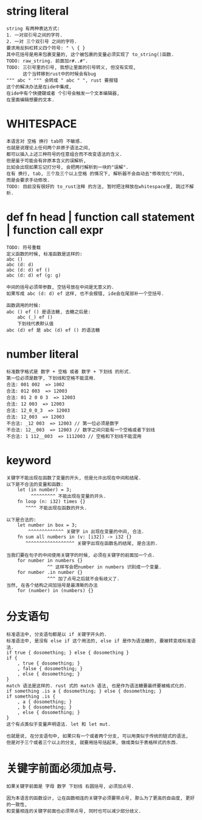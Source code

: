 # string literal
    string 有两种表达方式:
    1. 一对双引号之间的字符.
    2. 一对 三个双引号 之间的字符.
    要求用反斜杠转义四个符号: " \ { }
    其中花括号是用来包裹变量的, 这个被包裹的变量必须实现了 to_string()函数.
    TODO: raw_string. 前面加r#..#".
    TODO: 三引号里的引号, 我想让里面的引号转义, 但没有实现,
          这个当转移到rust中的时候会有bug
    """ abc " """ 会转成 " abc " ", rust 要报错
    这个的解决办法是在ide中集成, 
    在ide中有个快捷键或者 个引号会触发一个文本编辑器,
    在里面编辑想要的文本.

# WHITESPACE
    本语言对 空格 换行 tab符 不敏感.
    也就是说理论上任何两个非原子语法之间,
    都可以插入上述三种符号的任意组合而不改变语法的含义.
    但是鉴于可能会有非原本含义的误解析,
    比如会出现如果忘记打分号, 会把两行解析到一块的"误解".
    在有 换行, tab, 三个及三个以上空格 的情况下, 解析器不会自动去"修改优化"代码,
    而是会要求手动修改.
    TODO: 目前没有很好的 to_rust注释 的方法, 暂时把注释放在whitespace里, 跳过不解析.

# def fn head | function call statement | function call expr
    TODO: 符号重载
    定义函数的时候, 标准函数是这样的:
    abc ()
    abc (d: d)
    abc (d: d) ef ()
    abc (d: d) ef (g: g)

    中间的括号必须带参数, 空括号放在中间是无意义的.
    如果写成 abc (d: d) ef 这样, 也不会报错, ide会在尾部补一个空括号.

    函数调用的时候:
    abc () ef () 是语法糖, 去糖之后是:
        abc (_) ef ()
        下划线代表默认值
    abc (d) ef 是 abc (d) ef () 的语法糖

# number literal
    标准数字格式是 数字 + 空格 或者 数字 + 下划线 的形式.
    第一位必须是数字, 下划线和空格不能混用.
    合法: 001 002  => 1002
    合法: 012 003  => 12003
    合法: 01 2 0 0 3  => 12003
    合法: 12 003  => 12003
    合法: 12_0_0_3  => 12003
    合法: 12_003  => 12003
    不合法: _12 003  => 12003 // 第一位必须是数字
    不合法: 12__003  => 12003 // 数字之间只能有一个空格或者下划线
    不合法: 1 112__003  => 1112003 // 空格和下划线不能混用

# keyword
    关键字不能出现在函数了变量的开头, 但是允许出现在中间和结尾.
    以下是不合法的变量和函数:
        let (in number) = 3;
             ^^^^^^^^^ 不能出现在变量的开头.
        fn loop (n: i32) times {}
           ^^^^ 不能出现在函数的开头.

    以下是合法的:
        let number in box = 3;
            ^^^^^^^^^^^^^ 关键字 in 出现在变量的中间, 合法.
        fn sum all numbers in (v: [i32]) -> i32 {}
           ^^^^^^^^^^^^^^^^^^ 关键字出现在函数名的结尾, 是合法的.

    当我们要在句子的中间使用关键字的时候, 必须在关键字的前面加一个点.
        for number in numbers {}
                   ^^ 这样写会把number in numbers 识别成一个变量.
        for number .in number {}
                   ^^^ 加了点号之后就不会有歧义了.
    当然, 在各个结构之间加括号是最清晰的办法
        for (number) in (numbers) {}

# 分支语句
    标准语法中, 分支语句都是以 if 关键字开头的.
    标准语法中, 是没有 else if 这个用法的, else if 是作为语法糖的, 要被转变成标准语法.
    if true { dosomething; } else { dosomething }
    if {
        , true { dosomething; }
        , false { dosomething; }
        , else { dosomething; }
    }
    match 语法是这样的. rust 式的 match 语法, 也是作为语法糖要最终要被格式化的.
    if something .is a { dosomething; } else { dosomething; }
    if something .is {
        , a { dosomething; }
        , b { dosomething; }
        , else { dosomething; }
    }
    这个有点类似于变量声明语法. let 和 let mut.

    也就是说, 在分支语句中, 如果只有一个或者两个分支, 可以用类似于传统的链式的语法,
    但是对于三个或者三个以上的分支, 就要用括号括起来, 做成类似于表格样式的东西.

# 关键字前面必须加点号.
    如果关键字前面是 字母 数字 下划线 右圆括号, 必须加点号.

    因为本语言的函数设计, 让在函数相连的关键字必须要带点号, 那么为了更高的自由度, 更好的一致性,
    和变量相连的关键字前面也必须带点号, 同时也可以减少部分歧义.
